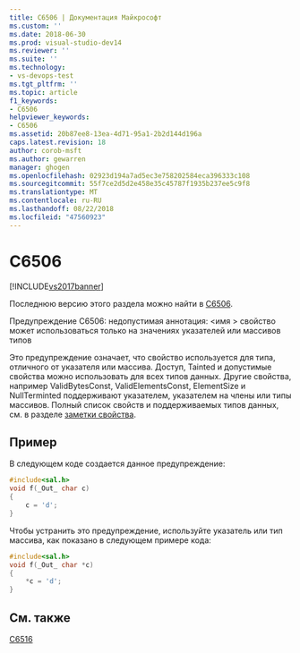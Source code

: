 ```yaml
---
title: C6506 | Документация Майкрософт
ms.custom: ''
ms.date: 2018-06-30
ms.prod: visual-studio-dev14
ms.reviewer: ''
ms.suite: ''
ms.technology:
- vs-devops-test
ms.tgt_pltfrm: ''
ms.topic: article
f1_keywords:
- C6506
helpviewer_keywords:
- C6506
ms.assetid: 20b87ee8-13ea-4d71-95a1-2b2d144d196a
caps.latest.revision: 18
author: corob-msft
ms.author: gewarren
manager: ghogen
ms.openlocfilehash: 02923d194a7ad5ec3e758202584eca396333c108
ms.sourcegitcommit: 55f7ce2d5d2e458e35c45787f1935b237ee5c9f8
ms.translationtype: MT
ms.contentlocale: ru-RU
ms.lasthandoff: 08/22/2018
ms.locfileid: "47560923"
---
```

# <a name="c6506"></a>C6506
[!INCLUDE[vs2017banner](../includes/vs2017banner.md)]

Последнюю версию этого раздела можно найти в [C6506](https://docs.microsoft.com/visualstudio/code-quality/c6506).  
  
Предупреждение C6506: недопустимая аннотация: \<имя > свойство может использоваться только на значениях указателей или массивов типов  
  
 Это предупреждение означает, что свойство используется для типа, отличного от указателя или массива. Доступ, Tainted и допустимые свойства можно использовать для всех типов данных. Другие свойства, например ValidBytesConst, ValidElementsConst, ElementSize и NullTerminted поддерживают указателем, указателем на члены или типы массивов. Полный список свойств и поддерживаемых типов данных, см. в разделе [заметки свойства](http://msdn.microsoft.com/en-us/f77b4370-6bda-4294-bd2a-e7d0df182a3d).  
  
## <a name="example"></a>Пример  
 В следующем коде создается данное предупреждение:  
  
```cpp  
#include<sal.h>  
void f(_Out_ char c)  
{  
    c = 'd';  
}  
```  
  
 Чтобы устранить это предупреждение, используйте указатель или тип массива, как показано в следующем примере кода:  
  
```cpp  
#include<sal.h>  
void f(_Out_ char *c)  
{  
    *c = 'd';  
}  
```  
  
## <a name="see-also"></a>См. также  
 [C6516](../code-quality/c6516.md)



